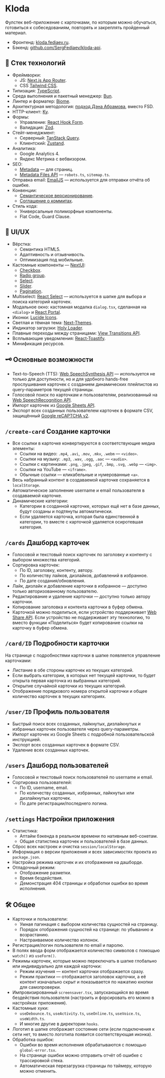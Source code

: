 # Kloda

Фулстек веб-приложение с карточками, по которым можно обучаться, готовиться к собеседованиям, повторять и
закреплять пройденный материал.

- Фронтенд: [kloda.fediaev.ru](https://kloda.fediaev.ru).
- Бэкенд: [github.com/SergFediaev/kloda-api](https://github.com/SergFediaev/kloda-api).

## 🚀 Стек технологий

- Фреймворки:
    - JS: [Next.js App Router](https://nextjs.org/docs).
    - CSS [Tailwind CSS](https://tailwindcss.com/docs/installation).
- Типизация: [TypeScript](https://www.typescriptlang.org/docs).
- Среда выполнения и пакетный менеджер: [Bun](https://bun.sh/docs).
- Линтер и форматер: [Biome](https://biomejs.dev/guides/getting-started).
- Архитектурная методология: [подход Дэна Абрамова](https://react-file-structure.surge.sh), вместо FSD.
- HTTP-клиент: [Ky](https://github.com/sindresorhus/ky).
- Формы:
    - Управление: [React Hook Form](https://react-hook-form.com/docs).
    - Валидация: [Zod](https://zod.dev).
- Стейт-менеджмент:
    - Серверный: [TanStack Query](https://tanstack.com/query/latest/docs/framework/react/overview).
    - Клиентский: [Zustand](https://zustand.docs.pmnd.rs/getting-started/introduction).
- Аналитика:
    - Google Analytics 4.
    - Яндекс Метрика с вебвизором.
- SEO:
    - [Metadata](https://nextjs.org/docs/app/building-your-application/optimizing/metadata) — для страниц.
    - [Metadata Files API](https://nextjs.org/docs/app/api-reference/file-conventions/metadata) — `robots.ts`,
      `sitemap.ts`.
- Отправка email: [EmailJS](https://www.emailjs.com/docs) — используется для отправки отчёта об ошибке.
- Конвенции:
    - [Семантическое версионирование](https://semver.org).
    - [Соглашение о коммитах](https://www.conventionalcommits.org/en/v1.0.0).
- Стиль кода:
    - Универсальные полиморфные компоненты.
    - Flat Code, Guard Clause.

## ‍🎨 UI/UX

- Вёрстка:
    - Семантика HTML5.
    - Адаптивность и отзывчивость.
    - Оптимизация под мобильные.
- Кастомные компоненты — [NextUI](https://nextui.org/docs/guide/introduction):
    - [Checkbox](https://nextui.org/docs/components/checkbox).
    - [Radio group](https://nextui.org/docs/components/radio-group).
    - [Select](https://nextui.org/docs/components/select).
    - [Slider](https://nextui.org/docs/components/slider).
    - [Pagination](https://nextui.org/docs/components/pagination).
- Multiselect: [React Select](https://github.com/JedWatson/react-select) — используется в шапке для выбора и поиска
  категорий карточек.
- Модальное окно: кастомная модалка `dialog.tsx`, сделанная на `<dialog>`
  и [React Portal](https://react.dev/reference/react-dom/createPortal).
- Иконки: [Lucide Icons](https://lucide.dev/guide).
- Светлая и тёмная тема: [Next-Themes](https://github.com/pacocoursey/next-themes).
- Индикатор загрузки: [Holy Loader](https://github.com/tomcru/holy-loader).
- Плавные переходы между страницами: [View Transitions API](https://github.com/shuding/next-view-transitions).
- Всплывающие уведомления: [React-Toastify](https://github.com/fkhadra/react-toastify).
- Минификация ресурсов.

## 🗝️ Основные возможности

- Text-to-Speech (TTS): [Web SpeechSynthesis API](https://developer.mozilla.org/en-US/docs/Web/API/SpeechSynthesis) —
  используется не только для доступности, но и для удобного hands-free прослушивания карточек с созданием динамических
  плейлистов
  из query-параметров текущей страницы.
- Голосовой поиск по карточкам и пользователям, реализованный
  на [Web SpeechRecognition API](https://developer.mozilla.org/en-US/docs/Web/API/SpeechRecognition).
- Импорт карточек из [Google Sheets API](https://developers.google.com/sheets/api/guides/concepts).
- Экспорт всех созданных пользователем карточек в формате CSV,
  защищённый [Google reCAPTCHA v2](https://github.com/dozoisch/react-google-recaptcha).

## `/create-card` Создание карточки

- Все ссылки в карточке конвертируются в соответствующие медиа элементы:
    - Ссылки на видео: `.mp4`, `.avi`, `.mov`, `.mkv`, `.webm` — `<video>`.
    - Ссылки на музыку: `.mp3`, `.wav`, `.ogg`, `.aac` — `<audio>`.
    - Ссылки с картинками: `.png`, `.jpeg`, `.gif`, `.bmp`, `.svg`, `.webp` — `<img>`.
    - Ссылки на YouTube — `<iframe>`.
    - Обычные ссылки — кликабельные и нумерованные `<a>`.
- Весь набранный контент в создаваемой карточке сохраняется в `localStorage`.
- Автоматическое заполнение username и email пользователя в создаваемой карточке.
- Динамические категории:
    - Категории в созданной карточке, которых ещё нет в базе данных, будут созданы и подтянуты автоматически.
    - Если удаляется карточка, которая была единственной в категории, то вместе с карточкой удаляется осиротевшая
      категория.

## `/cards` Дашборд карточек

- Голосовой и текстовый поиск карточек по заголовку и контенту с выбором множества категорий.
- Сортировка карточек:
    - По ID, заголовку, контенту, автору.
    - По количеству лайков, дизлайков, добавлений в избранное.
    - По дате создания/обновления.
- Лайк, дизлайк и добавление карточки в избранное — доступно только авторизованному пользователю.
- Редактирование и удаление карточки — доступно только автору карточки.
- Копирование заголовка и контента карточки в буфер обмена.
- Карточкой можно поделиться, если устройство
  поддерживает [Web Share API](https://developer.mozilla.org/en-US/docs/Web/API/Web_Share_API). Если устройство не
  поддерживает эту технологию, то
  вместо функции «Поделиться» будет копирование ссылки на карточку в буфер обмена.

## `/card/ID` Подробности карточки

На странице с подробностями карточки в шапке появляется управление карточками:

- Листание в обе стороны карточек из текущих категорий.
- Если выбрать категории, в которых нет текущей карточки, то будет открыта первая карточка из выбранных категорий.
- Открытие случайной карточки из текущих категорий.
- Отображение порядкового номера открытой карточки и общее количество карточек в текущих категориях.

## `/user/ID` Профиль пользователя

- Быстрый поиск всех созданных, лайкнутых, дизлайкнутых и избранных карточек пользователя через query-параметры.
- Импорт карточек из Google Sheets с подробной пользовательской инструкцией.
- Экспорт всех созданных карточек в формате CSV.
- Удаление всех созданных карточек.

## `/users` Дашборд пользователей

- Голосовой и текстовый поиск пользователей по username и email.
- Сортировка пользователей:
    - По ID, username, email.
    - По количеству созданных, избранных, лайкнутых или дизлайкнутых карточек.
    - По дате регистрации/последнего логина.

## `/settings` Настройки приложения

- Статистика:
    - Аптайм бэкенда в реальном времени по нативным веб-сокетам.
    - Общая статистика карточек и пользователей в базе данных.
- Сброс всех настроек и очистка `session/localStorage`.
- Информация о версии приложения и всех зависимостях проекта из `package.json`.
- Настройка режима карточек и их отображения на дашборде.
- Отладочный режим:
    - Отображение разметки.
    - Время бездействия.
    - Демонстрация 404 страницы и обработки ошибки во время исполнения.

## 🛠️ Общее

- Карточки и пользователи:
    - Умная пагинация с выбором количества сущностей на страницу.
    - Порядок отображения сущностей на странице: по убыванию и возрастанию.
    - Настраиваемое количество колонок.
- Регистрация/логин пользователя по email и паролю.
- В полях ввода форм отображается количество символов с помощью `watch()` из `useForm()`.
- Режимы карточек, которые можно переключать в шапке глобально или индивидуально для каждой карточки:
    - Режим изучения — контент карточки отображается сразу.
    - Режим практики — отображается заголовок карточки, а её контент изначально скрыт и показывается по нажатию кнопки
      для
      самопроверки.
- Импровизированный `screensaver.tsx`, запускающийся во время бездействия пользователя (настроить и форсировать его
  можно в настройках приложения).
- Кастомные хуки:
    - `useDebounce.ts`, `useActivity.ts`, `useOnline.ts`, `useVoice.ts`, `useWidth.ts`.
    - И многие другие в директории `hooks`.
- Логотип в шапке отображает состояние сети (если подключения к сети нет, то вместо логотипа появится
  соответствующая иконка).
- Обработка ошибок:
    - Ошибки во время исполнения обрабатываются с помощью `global-error.tsx`.
    - На странице ошибки можно отправить отчёт об ошибке с трассировкой стека.
    - Автоматическая перезагрузка страницы по таймеру, которую можно отменить.